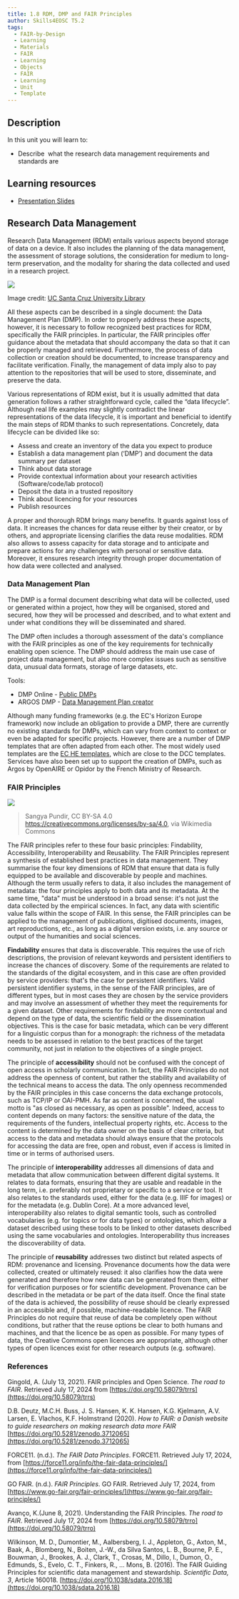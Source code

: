 ```yaml
---
title: 1.8 RDM, DMP and FAIR Principles
author: Skills4EOSC T5.2
tags:
  - FAIR-by-Design
  - Learning
  - Materials
  - FAIR
  - Learning
  - Objects
  - FAIR
  - Learning
  - Unit
  - Template
---
```

## Description

In this unit you will learn to: 

- Describe  what the research data management requirements and standards are

## Learning resources

- <a href="https://docs.google.com/presentation/d/15FcaB5vJ6f5BgULyajokv7MSLo53FnbY/edit?usp=sharing&ouid=102604071504748959042&rtpof=true&sd=true" target="_blank">Presentation Slides</a>
## Research Data Management

Research Data Management (RDM) entails various aspects beyond storage of data on a device. It also includes the planning of the data management, the assessment of storage solutions, the consideration for medium to long-term preservation, and the modality for sharing the data collected and used in a research project.

![](attachments/Research_Data_Lifecycle.jpg)

Image credit: [UC Santa Cruz University Library](https://guides.library.ucsc.edu/datamanagement)

All these aspects can be described in a single document: the Data Management Plan (DMP). In order to properly address these aspects, however, it is necessary to follow recognized best practices for RDM, specifically the FAIR principles. In particular, the FAIR principles offer guidance about the metadata that should accompany the data so that it can be properly managed and retrieved. Furthermore, the process of data collection or creation should be documented, to increase transparency and facilitate verification. Finally, the management of data imply also to pay attention to the repositories that will be used to store, disseminate, and preserve the data.


Various representations of RDM exist, but it is usually admitted that data generation follows a rather straightforward cycle, called the “data lifecycle”. Although real life examples may slightly contradict the linear representations of the data lifecycle, it is important and beneficial to identify the main steps of RDM thanks to such representations. Concretely, data lifecycle can be divided like so: 

- Assess and create an inventory of the data you expect to produce
- Establish a data management plan (‘DMP’) and document the data summary per dataset
- Think about data storage
- Provide contextual information about your research activities (Software/code/lab protocol)
- Deposit the data in a trusted repository
- Think about licencing for your resources
- Publish resources

A proper and thorough RDM brings many benefits. It guards against loss of data. It increases the chances for data reuse either by their creator, or by others, and appropriate licensing clarifies the data reuse modalities. RDM also allows to assess capacity for data storage and to anticipate and prepare actions for any challenges with personal or sensitive data. Moreover, it ensures research integrity through proper documentation of how data were collected and analysed.

### Data Management Plan

The DMP is a formal document describing what data will be collected, used or generated within a project, how they will be organised, stored and secured, how they will be processed and described, and to what extent and under what conditions they will be disseminated and shared.

The DMP often includes a thorough assessment of the data's compliance with the FAIR principles as one of the key requirements for technically enabling open science. The DMP should address the main use case of project data management, but also more complex issues such as sensitive data, unusual data formats, storage of large datasets, etc.

Tools:

- DMP Online - [Public DMPs](https://dmponline.dcc.ac.uk/public_plans)
- ARGOS DMP - [Data Management Plan creator](https://argos.openaire.eu/home)

Although many funding frameworks (e.g. the EC's Horizon Europe framework) now include an obligation to provide a DMP, there are currently no existing standards for DMPs, which can vary from context to context or even be adapted for specific projects. However, there are a number of DMP templates that are often adapted from each other. The most widely used templates are the [EC HE templates](https://ec.europa.eu/info/funding-tenders/opportunities/docs/2021-2027/horizon/temp-form/report/data-management-plan_he_en.docx), which are close to the DCC templates. Services have also been set up to support the creation of DMPs, such as Argos by OpenAIRE or Opidor by the French Ministry of Research.

### FAIR Principles

![](attachments/FAIR_data_principles.jpg)

> Sangya Pundir, CC BY-SA 4.0 <https://creativecommons.org/licenses/by-sa/4.0>, via Wikimedia Commons

The FAIR principles refer to these four basic principles: Findability, Accessibility, Interoperability and Reusability. The FAIR Principles represent a synthesis of established best practices in data management. They summarise the four key dimensions of RDM that ensure that data is fully equipped to be available and discoverable by people and machines. Although the term usually refers to data, it also includes the management of metadata: the four principles apply to both data and its metadata. At the same time, "data" must be understood in a broad sense: it's not just the data collected by the empirical sciences. In fact, any data with scientific value falls within the scope of FAIR. In this sense, the FAIR principles can be applied to the management of publications, digitised documents, images, art reproductions, etc., as long as a digital version exists, i.e. any source or output of the humanities and social sciences. 

**Findability** ensures that data is discoverable. This requires the use of rich descriptions, the provision of relevant keywords and persistent identifiers to increase the chances of discovery. Some of the requirements are related to the standards of the digital ecosystem, and in this case are often provided by service providers: that's the case for persistent identifiers. Valid persistent identifier systems, in the sense of the FAIR principles, are of different types, but in most cases they are chosen by the service providers and may involve an assessment of whether they meet the requirements for a given dataset. Other requirements for findability are more contextual and depend on the type of data, the scientific field or the dissemination objectives. This is the case for basic metadata, which can be very different for a linguistic corpus than for a monograph: the richness of the metadata needs to be assessed in relation to the best practices of the target community, not just in relation to the objectives of a single project.

The principle of **accessibility** should not be confused with the concept of open access in scholarly communication. In fact, the FAIR Principles do not address the openness of content, but rather the stability and availability of the technical means to access the data. The only openness recommended by the FAIR principles in this case concerns the data exchange protocols, such as TCP/IP or OAI-PMH. As far as content is concerned, the usual motto is "as closed as necessary, as open as possible". Indeed, access to content depends on many factors: the sensitive nature of the data, the requirements of the funders, intellectual property rights, etc. Access to the content is determined by the data owner on the basis of clear criteria, but access to the data and metadata should always ensure that the protocols for accessing the data are free, open and robust, even if access is limited in time or in terms of authorised users.

The principle of **interoperability** addresses all dimensions of data and metadata that allow communication between different digital systems. It relates to data formats, ensuring that they are usable and readable in the long term, i.e. preferably not proprietary or specific to a service or tool. It also relates to the standards used, either for the data (e.g. IIIF for images) or for the metadata (e.g. Dublin Core). At a more advanced level, interoperability also relates to digital semantic tools, such as controlled vocabularies (e.g. for topics or for data types) or ontologies, which allow a dataset described using these tools to be linked to other datasets described using the same vocabularies and ontologies. Interoperability thus increases the discoverability of data.

The principle of **reusability** addresses two distinct but related aspects of RDM: provenance and licensing. Provenance documents how the data were collected, created or ultimately reused: it also clarifies how the data were generated and therefore how new data can be generated from them, either for verification purposes or for scientific development. Provenance can be described in the metadata or be part of the data itself. Once the final state of the data is achieved, the possibility of reuse should be clearly expressed in an accessible and, if possible, machine-readable licence. The FAIR Principles do not require that reuse of data be completely open without conditions, but rather that the reuse options be clear to both humans and machines, and that the licence be as open as possible. For many types of data, the Creative Commons open licences are appropriate, although other types of open licences exist for other research outputs (e.g. software).


### References

Gingold, A.  (July 13, 2021). FAIR principles and Open Science. _The road to FAIR_. Retrieved July 17, 2024 from [https://doi.org/10.58079/trrs](https://doi.org/10.58079/trrs)

D.B. Deutz, M.C.H. Buss, J. S. Hansen, K. K. Hansen, K.G. Kjelmann, A.V. Larsen, E. Vlachos, K.F. Holmstrand (2020). *How to FAIR: a Danish website to guide researchers on making research data more FAIR*  [https://doi.org/10.5281/zenodo.3712065](https://doi.org/10.5281/zenodo.3712065)

FORCE11. (n.d.). *The FAIR Data Principles*. FORCE11. Retrieved July 17, 2024, from [https://force11.org/info/the-fair-data-principles/](https://force11.org/info/the-fair-data-principles/)

GO FAIR. (n.d.). *FAIR Principles*. GO FAIR. Retrieved July 17, 2024, from [https://www.go-fair.org/fair-principles/](https://www.go-fair.org/fair-principles/)

Avanço, K.(June 8, 2021). Understanding the FAIR Principles. _The road to FAIR_. Retrieved July 17, 2024 from [https://doi.org/10.58079/trro](https://doi.org/10.58079/trro)

Wilkinson, M. D., Dumontier, M., Aalbersberg, I. J., Appleton, G., Axton, M., Baak, A., Blomberg, N., Boiten, J.-W., da Silva Santos, L. B., Bourne, P. E., Bouwman, J., Brookes, A. J., Clark, T., Crosas, M., Dillo, I., Dumon, O., Edmunds, S., Evelo, C. T., Finkers, R., ... Mons, B. (2016). The FAIR Guiding Principles for scientific data management and stewardship. *Scientific Data, 3*, Article 160018. [https://doi.org/10.1038/sdata.2016.18](https://doi.org/10.1038/sdata.2016.18)

